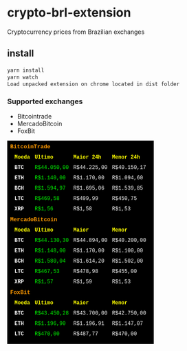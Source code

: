 # crypto-brl-extension
Cryptocurrency prices from Brazilian exchanges

## install

    yarn install
    yarn watch
    Load unpacked extension on chrome located in dist folder

### Supported exchanges
- Bitcointrade
- MercadoBitcoin
- FoxBit

![print](print.png)